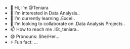 - 👋 Hi, I’m @Teniara
- 👀 I’m interested in Data Analysis..
- 🌱 I’m currently learning .Excel..
- 💞️ I’m looking to collaborate on .Data Analysis Projects .
- 📫 How to reach me .IG:_teniara..
- 😄 Pronouns: She/Her...
- ⚡ Fun fact: ...

<!---
Teniara/Teniara is a ✨ special ✨ repository because its `README.md` (this file) appears on your GitHub profile.
You can click the Preview link to take a look at your changes.
--->
